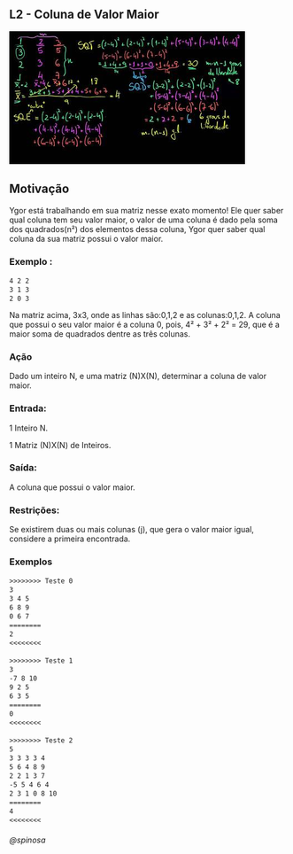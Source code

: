 ## L2 - Coluna de Valor Maior

![](cover.jpg)

## Motivação

Ygor está trabalhando em sua matriz nesse exato momento! Ele quer saber qual coluna tem seu valor maior, o valor de uma coluna é dado pela soma dos quadrados(n²) dos elementos dessa coluna, Ygor quer saber qual coluna da sua matriz possui o valor maior.

### Exemplo :
```
4 2 2
3 1 3
2 0 3
```

Na matriz acima, 3x3, onde as linhas são:0,1,2 e as colunas:0,1,2. A coluna que possui o seu valor maior é a coluna 0, pois, 4² + 3² + 2² = 29, que é a maior soma de quadrados dentre as três colunas. 

### Ação

Dado um inteiro N, e uma matriz (N)X(N), determinar a coluna de valor maior.

### Entrada:

1 Inteiro N.

1 Matriz (N)X(N) de Inteiros.

### Saída:

A coluna que possui o valor maior.

### Restrições:

Se existirem duas ou mais colunas (j), que gera o valor maior igual, considere a primeira encontrada.

### Exemplos
```
>>>>>>>> Teste 0
3
3 4 5
6 8 9
0 6 7
========
2
<<<<<<<<

>>>>>>>> Teste 1
3
-7 8 10
9 2 5
6 3 5
========
0
<<<<<<<<

>>>>>>>> Teste 2
5
3 3 3 3 4
5 6 4 8 9
2 2 1 3 7 
-5 5 4 6 4
2 3 1 0 8 10
========
4
<<<<<<<<
```
###### @spinosa